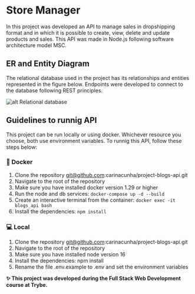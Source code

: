 # Store Manager #

In this project was developed an API to manage sales in dropshipping format and in which it is possible to create, view, delete and update products and sales. This API was made in Node.js following software architecture model MSC. 

## ER and Entity Diagram ##
The relational database used in the project has its relationships and entities represented in the figure below. Endpoints were developed to connect to the database following REST principles.

![alt Relational database](db.png "Relational database of Blog API")

## Guidelines to runnig API ##
This project can be run locally or using docker. Whichever resource you choose, both use environment variables. To runnig this API, follow these steps below:

### :whale: Docker ###
1. Clone the repository 
  git@github.com:carinacunha/project-blogs-api.git
2. Navigate to the root of the repository
3. Make sure you have installed docker version 1.29 or higher
4. Run the node and db services: ```docker-compose up -d --build```
5. Create an interactive terminal from the container: ```docker exec -it blogs_api bash```
6. Install the dependencies: ```npm install```

### :computer: Local ###
1. Clone the repository 
  git@github.com:carinacunha/project-blogs-api.git
2. Navigate to the root of the repository
3. Make sure you have installed node version 16
4. Install the dependencies: npm install
5. Rename the file .env.example to .env and set the environment variables

**✨ This project was developed during the Full Stack Web Development course at Trybe.**
